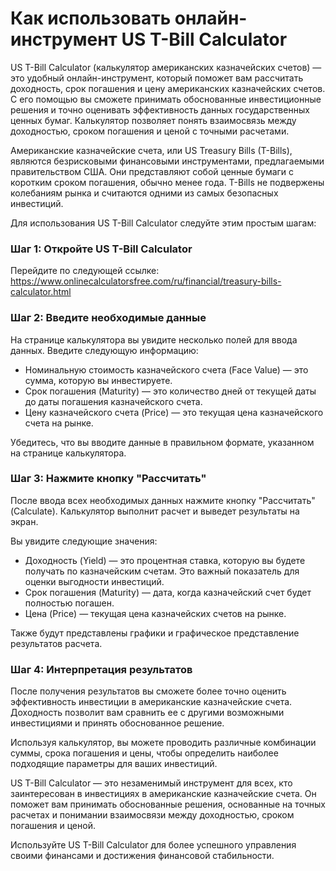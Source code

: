 Как использовать онлайн-инструмент US T-Bill Calculator
=======================================================

US T-Bill Calculator (калькулятор американских казначейских счетов) — это удобный онлайн-инструмент, который поможет вам рассчитать доходность, срок погашения и цену американских казначейских счетов. С его помощью вы сможете принимать обоснованные инвестиционные решения и точно оценивать эффективность данных государственных ценных бумаг. Калькулятор позволяет понять взаимосвязь между доходностью, сроком погашения и ценой с точными расчетами.

Американские казначейские счета, или US Treasury Bills (T-Bills), являются безрисковыми финансовыми инструментами, предлагаемыми правительством США. Они представляют собой ценные бумаги с коротким сроком погашения, обычно менее года. T-Bills не подвержены колебаниям рынка и считаются одними из самых безопасных инвестиций.

Для использования US T-Bill Calculator следуйте этим простым шагам:

### Шаг 1: Откройте US T-Bill Calculator

Перейдите по следующей ссылке: <https://www.onlinecalculatorsfree.com/ru/financial/treasury-bills-calculator.html>

### Шаг 2: Введите необходимые данные

На странице калькулятора вы увидите несколько полей для ввода данных. Введите следующую информацию:

- Номинальную стоимость казначейского счета (Face Value) — это сумма, которую вы инвестируете.
- Срок погашения (Maturity) — это количество дней от текущей даты до даты погашения казначейского счета.
- Цену казначейского счета (Price) — это текущая цена казначейского счета на рынке.

Убедитесь, что вы вводите данные в правильном формате, указанном на странице калькулятора.

### Шаг 3: Нажмите кнопку "Рассчитать"

После ввода всех необходимых данных нажмите кнопку "Рассчитать" (Calculate). Калькулятор выполнит расчет и выведет результаты на экран.

Вы увидите следующие значения:

- Доходность (Yield) — это процентная ставка, которую вы будете получать по казначейским счетам. Это важный показатель для оценки выгодности инвестиций.
- Срок погашения (Maturity) — дата, когда казначейский счет будет полностью погашен.
- Цена (Price) — текущая цена казначейских счетов на рынке.

Также будут представлены графики и графическое представление результатов расчета.

### Шаг 4: Интерпретация результатов

После получения результатов вы сможете более точно оценить эффективность инвестиции в американские казначейские счета. Доходность позволит вам сравнить ее с другими возможными инвестициями и принять обоснованное решение.

Используя калькулятор, вы можете проводить различные комбинации суммы, срока погашения и цены, чтобы определить наиболее подходящие параметры для ваших инвестиций.

US T-Bill Calculator — это незаменимый инструмент для всех, кто заинтересован в инвестициях в американские казначейские счета. Он поможет вам принимать обоснованные решения, основанные на точных расчетах и понимании взаимосвязи между доходностью, сроком погашения и ценой.

Используйте US T-Bill Calculator для более успешного управления своими финансами и достижения финансовой стабильности.